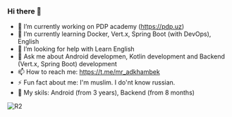 ### Hi there 👋



- 🔭  I’m currently working on PDP academy (https://pdp.uz)
- 🌱  I’m currently learning Docker, Vert.x, Spring Boot (with DevOps), English
- 🤔  I’m looking for help with Learn English
- 💬  Ask me about Android developmen, Kotlin development and Backend (Vert.x, Spring Boot) development
- 📫  How to reach me: https://t.me/mr_adkhambek
- ⚡   Fun fact about me: I'm muslim. I do'nt know russian.
- 🤯  My skils: Android (from 3 years), Backend (from 8 months)


![R2](https://media.giphy.com/media/3o84sKpXBhJ0tRhqJa/giphy.gif)
